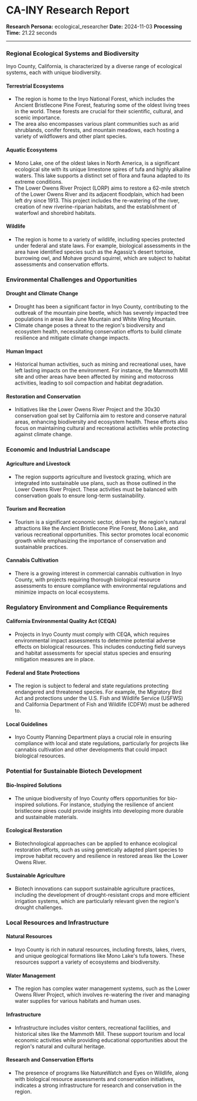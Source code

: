 # CA-INY Research Report

**Research Persona:** ecological_researcher
**Date:** 2024-11-03
**Processing Time:** 21.22 seconds

---

### Regional Ecological Systems and Biodiversity

Inyo County, California, is characterized by a diverse range of ecological systems, each with unique biodiversity.

#### Terrestrial Ecosystems
- The region is home to the Inyo National Forest, which includes the Ancient Bristlecone Pine Forest, featuring some of the oldest living trees in the world. These forests are crucial for their scientific, cultural, and scenic importance.
- The area also encompasses various plant communities such as arid shrublands, conifer forests, and mountain meadows, each hosting a variety of wildflowers and other plant species.

#### Aquatic Ecosystems
- Mono Lake, one of the oldest lakes in North America, is a significant ecological site with its unique limestone spires of tufa and highly alkaline waters. This lake supports a distinct set of flora and fauna adapted to its extreme conditions.
- The Lower Owens River Project (LORP) aims to restore a 62-mile stretch of the Lower Owens River and its adjacent floodplain, which had been left dry since 1913. This project includes the re-watering of the river, creation of new riverine-riparian habitats, and the establishment of waterfowl and shorebird habitats.

#### Wildlife
- The region is home to a variety of wildlife, including species protected under federal and state laws. For example, biological assessments in the area have identified species such as the Agassiz’s desert tortoise, burrowing owl, and Mohave ground squirrel, which are subject to habitat assessments and conservation efforts.

### Environmental Challenges and Opportunities

#### Drought and Climate Change
- Drought has been a significant factor in Inyo County, contributing to the outbreak of the mountain pine beetle, which has severely impacted tree populations in areas like June Mountain and White Wing Mountain.
- Climate change poses a threat to the region's biodiversity and ecosystem health, necessitating conservation efforts to build climate resilience and mitigate climate change impacts.

#### Human Impact
- Historical human activities, such as mining and recreational uses, have left lasting impacts on the environment. For instance, the Mammoth Mill site and other areas have been affected by mining and motocross activities, leading to soil compaction and habitat degradation.

#### Restoration and Conservation
- Initiatives like the Lower Owens River Project and the 30x30 conservation goal set by California aim to restore and conserve natural areas, enhancing biodiversity and ecosystem health. These efforts also focus on maintaining cultural and recreational activities while protecting against climate change.

### Economic and Industrial Landscape

#### Agriculture and Livestock
- The region supports agriculture and livestock grazing, which are integrated into sustainable use plans, such as those outlined in the Lower Owens River Project. These activities must be balanced with conservation goals to ensure long-term sustainability.

#### Tourism and Recreation
- Tourism is a significant economic sector, driven by the region's natural attractions like the Ancient Bristlecone Pine Forest, Mono Lake, and various recreational opportunities. This sector promotes local economic growth while emphasizing the importance of conservation and sustainable practices.

#### Cannabis Cultivation
- There is a growing interest in commercial cannabis cultivation in Inyo County, with projects requiring thorough biological resource assessments to ensure compliance with environmental regulations and minimize impacts on local ecosystems.

### Regulatory Environment and Compliance Requirements

#### California Environmental Quality Act (CEQA)
- Projects in Inyo County must comply with CEQA, which requires environmental impact assessments to determine potential adverse effects on biological resources. This includes conducting field surveys and habitat assessments for special status species and ensuring mitigation measures are in place.

#### Federal and State Protections
- The region is subject to federal and state regulations protecting endangered and threatened species. For example, the Migratory Bird Act and protections under the U.S. Fish and Wildlife Service (USFWS) and California Department of Fish and Wildlife (CDFW) must be adhered to.

#### Local Guidelines
- Inyo County Planning Department plays a crucial role in ensuring compliance with local and state regulations, particularly for projects like cannabis cultivation and other developments that could impact biological resources.

### Potential for Sustainable Biotech Development

#### Bio-Inspired Solutions
- The unique biodiversity of Inyo County offers opportunities for bio-inspired solutions. For instance, studying the resilience of ancient bristlecone pines could provide insights into developing more durable and sustainable materials.

#### Ecological Restoration
- Biotechnological approaches can be applied to enhance ecological restoration efforts, such as using genetically adapted plant species to improve habitat recovery and resilience in restored areas like the Lower Owens River.

#### Sustainable Agriculture
- Biotech innovations can support sustainable agriculture practices, including the development of drought-resistant crops and more efficient irrigation systems, which are particularly relevant given the region's drought challenges.

### Local Resources and Infrastructure

#### Natural Resources
- Inyo County is rich in natural resources, including forests, lakes, rivers, and unique geological formations like Mono Lake's tufa towers. These resources support a variety of ecosystems and biodiversity.

#### Water Management
- The region has complex water management systems, such as the Lower Owens River Project, which involves re-watering the river and managing water supplies for various habitats and human uses.

#### Infrastructure
- Infrastructure includes visitor centers, recreational facilities, and historical sites like the Mammoth Mill. These support tourism and local economic activities while providing educational opportunities about the region's natural and cultural heritage.

#### Research and Conservation Efforts
- The presence of programs like NatureWatch and Eyes on Wildlife, along with biological resource assessments and conservation initiatives, indicates a strong infrastructure for research and conservation in the region.